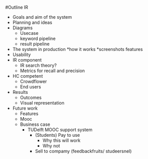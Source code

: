 #Outline IR

* Goals and aim of the system
* Planning and ideas
* Diagrams
	* Usecase
	* keyword pipeline
	* result pipeline
* The system in production
	*how it works
	*screenshots
	features
* Usability
* IR component
	* IR search theory?
	* Metrics for recall and precision
* HC competent
	* Crowdflower
	* End users
* Results
	* Outcomes
	* Visual representation
* Future work
	* Features
	* Mooc 
	* Business case
		* TUDelft MOOC support system
			* (Students) Pay to use  
				* Why this will work
				* Why not
			* Sell to compamy (feedbackfruits/ studeersnel)



